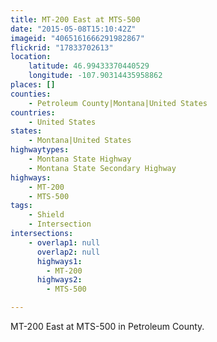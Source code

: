```yaml
---
title: MT-200 East at MTS-500
date: "2015-05-08T15:10:42Z"
imageid: "4065161666291982867"
flickrid: "17833702613"
location:
    latitude: 46.99433370440529
    longitude: -107.90314435958862
places: []
counties:
    - Petroleum County|Montana|United States
countries:
    - United States
states:
    - Montana|United States
highwaytypes:
    - Montana State Highway
    - Montana State Secondary Highway
highways:
    - MT-200
    - MTS-500
tags:
    - Shield
    - Intersection
intersections:
    - overlap1: null
      overlap2: null
      highways1:
        - MT-200
      highways2:
        - MTS-500

---
```

MT-200 East at MTS-500 in Petroleum County.